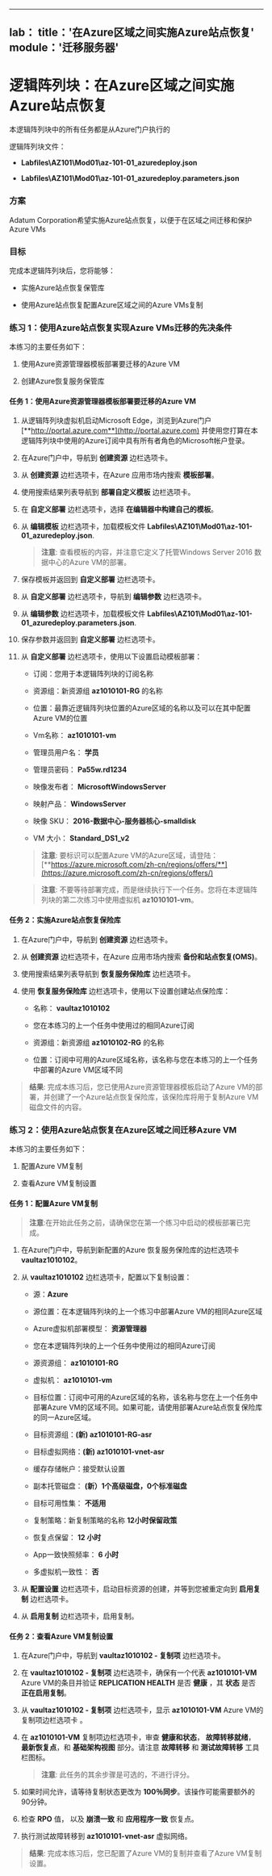 ﻿---
lab：
    title：'在Azure区域之间实施Azure站点恢复'
    module：'迁移服务器'
---

# 逻辑阵列块：在Azure区域之间实施Azure站点恢复

本逻辑阵列块中的所有任务都是从Azure门户执行的

逻辑阵列块文件： 

-  **Labfiles\\AZ101\\Mod01\\az-101-01_azuredeploy.json**

-  **Labfiles\\AZ101\\Mod01\\az-101-01_azuredeploy.parameters.json**

### 方案
  
Adatum Corporation希望实施Azure站点恢复，以便于在区域之间迁移和保护Azure VMs


### 目标
  
完成本逻辑阵列块后，您将能够：

-  实施Azure站点恢复保管库

-  使用Azure站点恢复配置Azure区域之间的Azure VMs复制


### 练习 1：使用Azure站点恢复实现Azure VMs迁移的先决条件 
  
本练习的主要任务如下：

1. 使用Azure资源管理器模板部署要迁移的Azure VM

1. 创建Azure恢复服务保管库
  

#### 任务 1：使用Azure资源管理器模板部署要迁移的Azure VM

1. 从逻辑阵列块虚拟机启动Microsoft Edge，浏览到Azure门户 [**http://portal.azure.com**](http://portal.azure.com) 并使用您打算在本逻辑阵列块中使用的Azure订阅中具有所有者角色的Microsoft帐户登录。

1. 在Azure门户中，导航到 **创建资源** 边栏选项卡。

1. 从 **创建资源** 边栏选项卡，在Azure 应用市场内搜索 **模板部署**。

1. 使用搜索结果列表导航到 **部署自定义模板** 边栏选项卡。

1. 在 **自定义部署** 边栏选项卡，选择 **在编辑器中构建自己的模板**。

1. 从 **编辑模板** 边栏选项卡，加载模板文件 **Labfiles\\AZ101\\Mod01\\az-101-01_azuredeploy.json**. 

   > **注意**: 查看模板的内容，并注意它定义了托管Windows Server 2016 数据中心的Azure VM的部署。

1. 保存模板并返回到 **自定义部署** 边栏选项卡。 

1. 从 **自定义部署** 边栏选项卡，导航到 **编辑参数** 边栏选项卡。

1. 从 **编辑参数** 边栏选项卡，加载模板文件 **Labfiles\\AZ101\\Mod01\\az-101-01_azuredeploy.parameters.json**. 

1. 保存参数并返回到 **自定义部署** 边栏选项卡。 

1. 从 **自定义部署** 边栏选项卡，使用以下设置启动模板部署：

    - 订阅：您用于本逻辑阵列块的订阅名称

    - 资源组：新资源组 **az1010101-RG** 的名称

    - 位置：最靠近逻辑阵列块位置的Azure区域的名称以及可以在其中配置Azure VM的位置

    - Vm名称： **az1010101-vm**

    - 管理员用户名： **学员**

    - 管理员密码： **Pa55w.rd1234**

    - 映像发布者： **MicrosoftWindowsServer**

    - 映射产品： **WindowsServer**

    - 映像 SKU： **2016-数据中心-服务器核心-smalldisk**

    - VM 大小： **Standard_DS1_v2**

   > **注意**: 要标识可以配置Azure VM的Azure区域，请登陆： [**https://azure.microsoft.com/zh-cn/regions/offers/**](https://azure.microsoft.com/zh-cn/regions/offers/)

   > **注意**: 不要等待部署完成，而是继续执行下一个任务。您将在本逻辑阵列块的第二次练习中使用虚拟机 **az1010101-vm**。


#### 任务 2：实施Azure站点恢复保险库
 
1. 在Azure门户中，导航到 **创建资源** 边栏选项卡。

1. 从 **创建资源** 边栏选项卡，在Azure 应用市场内搜索 **备份和站点恢复(OMS)**。

1. 使用搜索结果列表导航到 **恢复服务保险库** 边栏选项卡。

1. 使用 **恢复服务保险库** 边栏选项卡，使用以下设置创建站点保险库：

    - 名称： **vaultaz1010102**

    - 您在本练习的上一个任务中使用过的相同Azure订阅

    - 资源组：新资源组 **az1010102-RG** 的名称

    - 位置：订阅中可用的Azure区域名称，该名称与您在本练习的上一个任务中部署的Azure VM区域不同

> **结果**: 完成本练习后，您已使用Azure资源管理器模板启动了Azure VM的部署，并创建了一个Azure站点恢复保险库，该保险库将用于复制Azure VM磁盘文件的内容。 


### 练习 2：使用Azure站点恢复在Azure区域之间迁移Azure VM 

本练习的主要任务如下：

1. 配置Azure VM复制

1. 查看Azure VM复制设置 


#### 任务 1：配置Azure VM复制

   > **注意**:在开始此任务之前，请确保您在第一个练习中启动的模板部署已完成。 

1. 在Azure门户中，导航到新配置的Azure 恢复服务保险库的边栏选项卡 **vaultaz1010102**。

1. 从 **vaultaz1010102** 边栏选项卡，配置以下复制设置：

    - 源：**Azure**

    - 源位置：在本逻辑阵列块的上一个练习中部署Azure VM的相同Azure区域

    - Azure虚拟机部署模型： **资源管理器**

    - 您在本逻辑阵列块的上一个任务中使用过的相同Azure订阅

    - 源资源组： **az1010101-RG**

    - 虚拟机： **az1010101-vm**

    - 目标位置：订阅中可用的Azure区域的名称，该名称与您在上一个任务中部署Azure VM的区域不同。如果可能，请使用部署Azure站点恢复保险库的同一Azure区域。

    - 目标资源组：**(新) az1010101-RG-asr**

    - 目标虚拟网络：**(新) az1010101-vnet-asr**

    - 缓存存储帐户：接受默认设置

    - 副本托管磁盘： **(新）1个高级磁盘，0个标准磁盘**

    - 目标可用性集： **不适用**

    - 复制策略：新复制策略的名称 **12小时保留政策**

    - 恢复点保留： **12 小时**

    - App一致快照频率： **6 小时**

    - 多虚拟机一致性： **否**

1. 从 **配置设置** 边栏选项卡，启动目标资源的创建，并等到您被重定向到 **启用复制** 边栏选项卡。

1. 从 **启用复制** 边栏选项卡，启用复制。


#### 任务 2：查看Azure VM复制设置

1. 在Azure门户中，导航到 **vaultaz1010102 - 复制项** 边栏选项卡。

1. 在 **vaultaz1010102 - 复制项** 边栏选项卡，确保有一个代表 **az1010101-VM** Azure VM的条目并验证 **REPLICATION HEALTH** 是否 **健康** ，其 **状态** 是否 **正在启用复制**。

1. 从 **vaultaz1010102 - 复制项** 边栏选项卡，显示 **az1010101-VM** Azure VM的复制项边栏选项卡 。

1. 在 **az1010101-VM** 复制项边栏选项卡，审查 **健康和状态**， **故障转移就绪**， **最新恢复点**，和 **基础架构视图** 部分。请注意 **故障转移** 和 **测试故障转移** 工具栏图标。

   > **注意**: 此任务的其余步骤是可选的，不进行评分。 

1. 如果时间允许，请等待复制状态更改为 **100％同步**。该操作可能需要额外的90分钟。 

1. 检查 **RPO** 值， 以及 **崩溃一致** 和 **应用程序一致** 恢复点。 

1. 执行测试故障转移到 **az1010101-vnet-asr** 虚拟网络。

> **结果**: 完成本练习后，您已配置了Azure VM的复制并查看了Azure VM复制设置。

